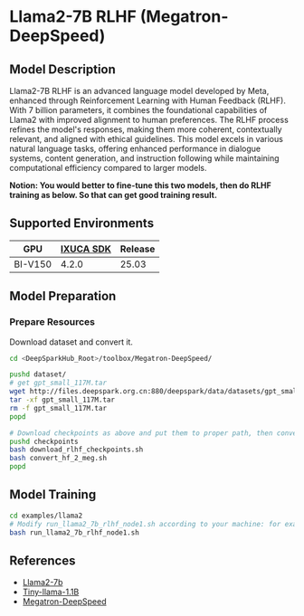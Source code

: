 # Llama2-7B RLHF (Megatron-DeepSpeed)

## Model Description

Llama2-7B RLHF is an advanced language model developed by Meta, enhanced through Reinforcement Learning with Human
Feedback (RLHF). With 7 billion parameters, it combines the foundational capabilities of Llama2 with improved alignment
to human preferences. The RLHF process refines the model's responses, making them more coherent, contextually relevant,
and aligned with ethical guidelines. This model excels in various natural language tasks, offering enhanced performance
in dialogue systems, content generation, and instruction following while maintaining computational efficiency compared
to larger models.

**Notion: You would better to fine-tune this two models, then do RLHF training as below. So that can get good training result.**

## Supported Environments

| GPU    | [IXUCA SDK](https://gitee.com/deep-spark/deepspark#%E5%A4%A9%E6%95%B0%E6%99%BA%E7%AE%97%E8%BD%AF%E4%BB%B6%E6%A0%88-ixuca) | Release |
|--------|-----------|---------|
| BI-V150 | 4.2.0     |  25.03  |

## Model Preparation

### Prepare Resources

Download dataset and convert it.

```sh
cd <DeepSparkHub_Root>/toolbox/Megatron-DeepSpeed/

pushd dataset/
# get gpt_small_117M.tar
wget http://files.deepspark.org.cn:880/deepspark/data/datasets/gpt_small_117M.tar
tar -xf gpt_small_117M.tar
rm -f gpt_small_117M.tar
popd

# Download checkpoints as above and put them to proper path, then convert checkpoints.
pushd checkpoints
bash download_rlhf_checkpoints.sh
bash convert_hf_2_meg.sh
popd
```

## Model Training

```sh
cd examples/llama2
# Modify run_llama2_7b_rlhf_node1.sh according to your machine: for example, HOST_NAME, ADDR_ARRAY, CONTAINER_NAME, NCCL_SOCKET_IFNAME, DATA_PATH
bash run_llama2_7b_rlhf_node1.sh
```

## References

- [Llama2-7b](https://huggingface.co/meta-llama/Llama-2-7b)
- [Tiny-llama-1.1B](https://huggingface.co/TinyLlama/TinyLlama-1.1B-intermediate-step-240k-503b)
- [Megatron-DeepSpeed](https://github.com/microsoft/Megatron-DeepSpeed)
